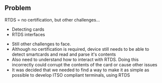## Problem
RTDS = no certification, but other challenges&#8230;

* Detecting cards
* RTDS interfaces

<aside class="notes" data-markdown>
<ul>
	<li>Still other challenges to face.</li>
	<li>Although no certification is required, device still needs to be able to detect smartcards and read and parse it's contents</li>
	<li>Also need to understand how to interact with RTDS. Doing this incorrectly could corrupt the contents of the card or cause other issues</li>
	<li>It was decided that we needed to find a way to make it as simple as possible to develop ITSO compliant terminals, using RTDS</li>
</ul>
</aside>